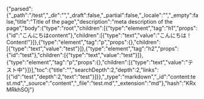 {"parsed":{"_path":"/test","_dir":"","_draft":false,"_partial":false,"_locale":"","_empty":false,"title":"Title of the page","description":"meta description of the page","body":{"type":"root","children":[{"type":"element","tag":"h1","props":{"id":"こんにちはcontent"},"children":[{"type":"text","value":"こんにちは！Content!"}]},{"type":"element","tag":"p","props":{},"children":[{"type":"text","value":"test"}]},{"type":"element","tag":"h2","props":{"id":"test"},"children":[{"type":"text","value":"test"}]},{"type":"element","tag":"p","props":{},"children":[{"type":"text","value":"テスト中"}]}],"toc":{"title":"","searchDepth":2,"depth":2,"links":[{"id":"test","depth":2,"text":"test"}]}},"_type":"markdown","_id":"content:test.md","_source":"content","_file":"test.md","_extension":"md"},"hash":"KRxMRkhSOj"}